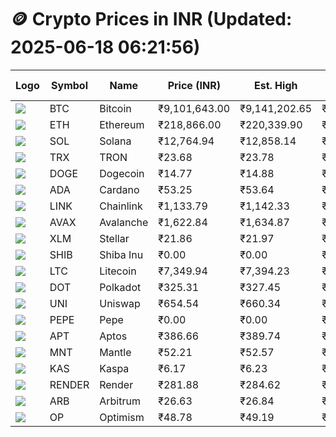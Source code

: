 # 🪙 Crypto Prices in INR (Updated: 2025-06-18 06:21:56)

| Logo | Symbol | Name       | Price (INR) | Est. High | Est. Low | Gross Profit | Fees | Net Profit | ROI % |
|------|--------|------------|-------------|-----------|----------|---------------|------|-------------|--------|
| ![](https://coin-images.coingecko.com/coins/images/1/large/bitcoin.png?1696501400) | BTC    | Bitcoin    | ₹9,101,643.00 | ₹9,141,202.65 | ₹9,062,083.35 | ₹873.08 | ₹200.00 | ₹673.08 | 0.67% |
| ![](https://coin-images.coingecko.com/coins/images/279/large/ethereum.png?1696501628) | ETH    | Ethereum   | ₹218,866.00 | ₹220,339.90 | ₹217,392.10 | ₹1,355.98 | ₹200.00 | ₹1,155.98 | 1.16% |
| ![](https://coin-images.coingecko.com/coins/images/4128/large/solana.png?1718769756) | SOL    | Solana     | ₹12,764.94 | ₹12,858.14 | ₹12,671.74 | ₹1,470.98 | ₹200.00 | ₹1,270.98 | 1.27% |
| ![](https://coin-images.coingecko.com/coins/images/1094/large/tron-logo.png?1696502193) | TRX    | TRON       | ₹23.68 | ₹23.78 | ₹23.58 | ₹865.21 | ₹200.00 | ₹665.21 | 0.67% |
| ![](https://coin-images.coingecko.com/coins/images/5/large/dogecoin.png?1696501409) | DOGE   | Dogecoin   | ₹14.77 | ₹14.88 | ₹14.66 | ₹1,514.43 | ₹200.00 | ₹1,314.43 | 1.31% |
| ![](https://coin-images.coingecko.com/coins/images/975/large/cardano.png?1696502090) | ADA    | Cardano    | ₹53.25 | ₹53.64 | ₹52.86 | ₹1,458.45 | ₹200.00 | ₹1,258.45 | 1.26% |
| ![](https://coin-images.coingecko.com/coins/images/877/large/chainlink-new-logo.png?1696502009) | LINK   | Chainlink  | ₹1,133.79 | ₹1,142.33 | ₹1,125.25 | ₹1,517.80 | ₹200.00 | ₹1,317.80 | 1.32% |
| ![](https://coin-images.coingecko.com/coins/images/12559/large/Avalanche_Circle_RedWhite_Trans.png?1696512369) | AVAX   | Avalanche  | ₹1,622.84 | ₹1,634.87 | ₹1,610.81 | ₹1,493.66 | ₹200.00 | ₹1,293.66 | 1.29% |
| ![](https://coin-images.coingecko.com/coins/images/100/large/fmpFRHHQ_400x400.jpg?1735231350) | XLM    | Stellar    | ₹21.86 | ₹21.97 | ₹21.75 | ₹1,048.47 | ₹200.00 | ₹848.47 | 0.85% |
| ![](https://coin-images.coingecko.com/coins/images/11939/large/shiba.png?1696511800) | SHIB   | Shiba Inu  | ₹0.00 | ₹0.00 | ₹0.00 | ₹1,253.08 | ₹200.00 | ₹1,053.08 | 1.05% |
| ![](https://coin-images.coingecko.com/coins/images/2/large/litecoin.png?1696501400) | LTC    | Litecoin   | ₹7,349.94 | ₹7,394.23 | ₹7,305.65 | ₹1,212.50 | ₹200.00 | ₹1,012.50 | 1.01% |
| ![](https://coin-images.coingecko.com/coins/images/12171/large/polkadot.png?1696512008) | DOT    | Polkadot   | ₹325.31 | ₹327.45 | ₹323.17 | ₹1,326.56 | ₹200.00 | ₹1,126.56 | 1.13% |
| ![](https://coin-images.coingecko.com/coins/images/12504/large/uniswap-logo.png?1720676669) | UNI    | Uniswap    | ₹654.54 | ₹660.34 | ₹648.74 | ₹1,786.84 | ₹200.00 | ₹1,586.84 | 1.59% |
| ![](https://coin-images.coingecko.com/coins/images/29850/large/pepe-token.jpeg?1696528776) | PEPE   | Pepe       | ₹0.00 | ₹0.00 | ₹0.00 | ₹2,500.45 | ₹200.00 | ₹2,300.45 | 2.30% |
| ![](https://coin-images.coingecko.com/coins/images/26455/large/aptos_round.png?1696525528) | APT    | Aptos      | ₹386.66 | ₹389.74 | ₹383.58 | ₹1,605.66 | ₹200.00 | ₹1,405.66 | 1.41% |
| ![](https://coin-images.coingecko.com/coins/images/30980/large/Mantle-Logo-mark.png?1739213200) | MNT    | Mantle     | ₹52.21 | ₹52.57 | ₹51.85 | ₹1,382.80 | ₹200.00 | ₹1,182.80 | 1.18% |
| ![](https://coin-images.coingecko.com/coins/images/25751/large/kaspa-icon-exchanges.png?1696524837) | KAS    | Kaspa      | ₹6.17 | ₹6.23 | ₹6.11 | ₹2,112.85 | ₹200.00 | ₹1,912.85 | 1.91% |
| ![](https://coin-images.coingecko.com/coins/images/11636/large/rndr.png?1696511529) | RENDER | Render     | ₹281.88 | ₹284.62 | ₹279.13 | ₹1,966.79 | ₹200.00 | ₹1,766.79 | 1.77% |
| ![](https://coin-images.coingecko.com/coins/images/16547/large/arb.jpg?1721358242) | ARB    | Arbitrum   | ₹26.63 | ₹26.84 | ₹26.42 | ₹1,612.60 | ₹200.00 | ₹1,412.60 | 1.41% |
| ![](https://coin-images.coingecko.com/coins/images/25244/large/Optimism.png?1696524385) | OP     | Optimism   | ₹48.78 | ₹49.19 | ₹48.37 | ₹1,699.44 | ₹200.00 | ₹1,499.44 | 1.50% |
